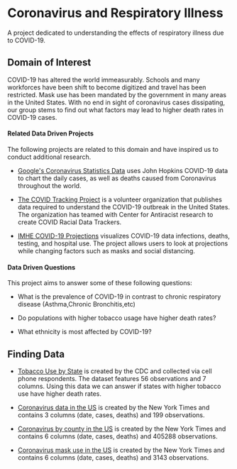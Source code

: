 # Coronavirus and Respiratory Illness
A project dedicated to understanding the effects of respiratory illness due to COVID-19.

## Domain of Interest

COVID-19 has altered the world immeasurably. Schools and many workforces have been shift to become digitized and travel has been restricted. Mask use has been mandated by the government in many areas in the United States. With no end in sight of coronavirus cases dissipating, our group stems to find out what factors may lead to higher death rates in COVID-19 cases.

#### Related Data Driven Projects
The following projects are related to this domain and have inspired us to conduct additional research.

- [Google's Coronavirus Statistics Data](www.google.com)
uses John Hopkins COVID-19 data to chart the daily cases, as well as deaths caused from Coronavirus throughout the world.

- [The COVID Tracking Project](https://covidtracking.com/) is a volunteer organization that publishes data required to understand the COVID-19 outbreak in the United States. The organization has teamed with Center for Antiracist research to create COVID Racial Data Trackers.

- [IMHE COVID-19 Projections](https://covid19.healthdata.org/united-states-of-america/alabama) visualizes COVID-19 data infections, deaths, testing, and hospital use. The project allows users to look at projections while changing factors such as masks and social distancing.

#### Data Driven Questions

This project aims to answer some of these following questions:

- What is the prevalence of COVID-19 in contrast to chronic respiratory disease (Asthma,Chronic Bronchitis,etc)

- Do populations with higher tobacco usage have higher death rates?

- What ethnicity is most affected by COVID-19?


## Finding Data
- [Tobacco Use by State](https://data.cdc.gov/Smoking-Tobacco-Use/2011-Tobacco-Use-Smoke-everyday-by-National-State-/dhij-ubz6) is created by the CDC and collected via cell phone respondents. The dataset features 56 observations and 7 columns. Using this data we can answer if states with higher tobacco use have higher death rates.

- [Coronavirus data in the US](https://github.com/nytimes/covid-19-data/blob/master/us.csv) is created by the New York Times and contains 3 columns (date, cases, deaths) and 199 observations.

- [Coronavirus by county in the US](https://github.com/nytimes/covid-19-data/blob/master/us-counties.csv) is created by the New York Times and contains 6 columns (date, cases, deaths) and 405288 observations.

- [Coronavirus mask use in the US](https://github.com/nytimes/covid-19-data/blob/master/mask-use/mask-use-by-county.csv) is created by the New York Times and contains 6 columns (date, cases, deaths) and 3143 observations.
